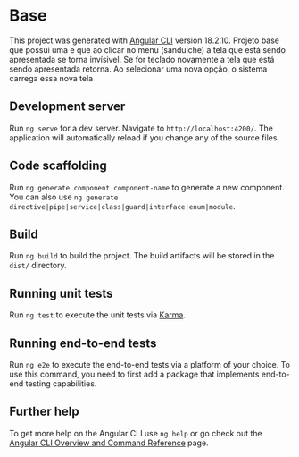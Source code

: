 # Base

This project was generated with [Angular CLI](https://github.com/angular/angular-cli) version 18.2.10.
Projeto base que possui uma <toolbar> e <sidenav> que ao clicar no menu (sanduiche) a tela que está sendo apresentada se torna invísivel.
Se for teclado novamente a tela que está sendo apresentada retorna. Ao selecionar uma nova opção, o sistema carrega essa nova tela

## Development server

Run `ng serve` for a dev server. Navigate to `http://localhost:4200/`. The application will automatically reload if you change any of the source files.

## Code scaffolding

Run `ng generate component component-name` to generate a new component. You can also use `ng generate directive|pipe|service|class|guard|interface|enum|module`.

## Build

Run `ng build` to build the project. The build artifacts will be stored in the `dist/` directory.

## Running unit tests

Run `ng test` to execute the unit tests via [Karma](https://karma-runner.github.io).

## Running end-to-end tests

Run `ng e2e` to execute the end-to-end tests via a platform of your choice. To use this command, you need to first add a package that implements end-to-end testing capabilities.

## Further help

To get more help on the Angular CLI use `ng help` or go check out the [Angular CLI Overview and Command Reference](https://angular.dev/tools/cli) page.
